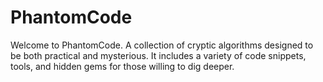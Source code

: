 # PhantomCode

Welcome to PhantomCode. A collection of cryptic algorithms designed to be both practical and mysterious. It includes a variety of code snippets, tools, and hidden gems for those willing to dig deeper.